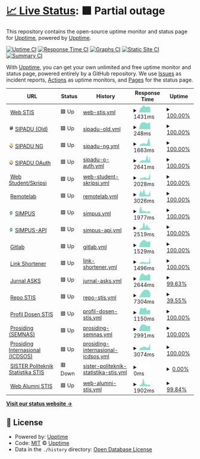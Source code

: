 # [📈 Live Status](https://status.stis.ac.id): <!--live status--> **🟧 Partial outage**

This repository contains the open-source uptime monitor and status page for [Upptime](https://upptime.js.org), powered by [Upptime](https://github.com/upptime/upptime).

[![Uptime CI](https://github.com/im-perativa/stis-uptime/workflows/Uptime%20CI/badge.svg)](https://github.com/im-perativa/stis-uptime/actions?query=workflow%3A%22Uptime+CI%22)
[![Response Time CI](https://github.com/im-perativa/stis-uptime/workflows/Response%20Time%20CI/badge.svg)](https://github.com/im-perativa/stis-uptime/actions?query=workflow%3A%22Response+Time+CI%22)
[![Graphs CI](https://github.com/im-perativa/stis-uptime/workflows/Graphs%20CI/badge.svg)](https://github.com/im-perativa/stis-uptime/actions?query=workflow%3A%22Graphs+CI%22)
[![Static Site CI](https://github.com/im-perativa/stis-uptime/workflows/Static%20Site%20CI/badge.svg)](https://github.com/im-perativa/stis-uptime/actions?query=workflow%3A%22Static+Site+CI%22)
[![Summary CI](https://github.com/im-perativa/stis-uptime/workflows/Summary%20CI/badge.svg)](https://github.com/im-perativa/stis-uptime/actions?query=workflow%3A%22Summary+CI%22)

With [Upptime](https://upptime.js.org), you can get your own unlimited and free uptime monitor and status page, powered entirely by a GitHub repository. We use [Issues](https://github.com/upptime/upptime/issues) as incident reports, [Actions](https://github.com/im-perativa/stis-uptime/actions) as uptime monitors, and [Pages](https://status.stis.ac.id) for the status page.

<!--start: status pages-->
<!-- This summary is generated by Upptime (https://github.com/upptime/upptime) -->
<!-- Do not edit this manually, your changes will be overwritten -->
<!-- prettier-ignore -->
| URL | Status | History | Response Time | Uptime |
| --- | ------ | ------- | ------------- | ------ |
| <img alt="" src="https://icons.duckduckgo.com/ip3/stis.ac.id.ico" height="13"> [Web STIS](https://stis.ac.id) | 🟩 Up | [web-stis.yml](https://github.com/im-perativa/stis-uptime/commits/HEAD/history/web-stis.yml) | <details><summary><img alt="Response time graph" src="./graphs/web-stis/response-time-week.png" height="20"> 1431ms</summary><br><a href="https://status.stis.ac.id/history/web-stis"><img alt="Response time 2686" src="https://img.shields.io/endpoint?url=https%3A%2F%2Fraw.githubusercontent.com%2Fim-perativa%2Fstis-uptime%2FHEAD%2Fapi%2Fweb-stis%2Fresponse-time.json"></a><br><a href="https://status.stis.ac.id/history/web-stis"><img alt="24-hour response time 1159" src="https://img.shields.io/endpoint?url=https%3A%2F%2Fraw.githubusercontent.com%2Fim-perativa%2Fstis-uptime%2FHEAD%2Fapi%2Fweb-stis%2Fresponse-time-day.json"></a><br><a href="https://status.stis.ac.id/history/web-stis"><img alt="7-day response time 1431" src="https://img.shields.io/endpoint?url=https%3A%2F%2Fraw.githubusercontent.com%2Fim-perativa%2Fstis-uptime%2FHEAD%2Fapi%2Fweb-stis%2Fresponse-time-week.json"></a><br><a href="https://status.stis.ac.id/history/web-stis"><img alt="30-day response time 2189" src="https://img.shields.io/endpoint?url=https%3A%2F%2Fraw.githubusercontent.com%2Fim-perativa%2Fstis-uptime%2FHEAD%2Fapi%2Fweb-stis%2Fresponse-time-month.json"></a><br><a href="https://status.stis.ac.id/history/web-stis"><img alt="1-year response time 2621" src="https://img.shields.io/endpoint?url=https%3A%2F%2Fraw.githubusercontent.com%2Fim-perativa%2Fstis-uptime%2FHEAD%2Fapi%2Fweb-stis%2Fresponse-time-year.json"></a></details> | <details><summary><a href="https://status.stis.ac.id/history/web-stis">100.00%</a></summary><a href="https://status.stis.ac.id/history/web-stis"><img alt="All-time uptime 97.43%" src="https://img.shields.io/endpoint?url=https%3A%2F%2Fraw.githubusercontent.com%2Fim-perativa%2Fstis-uptime%2FHEAD%2Fapi%2Fweb-stis%2Fuptime.json"></a><br><a href="https://status.stis.ac.id/history/web-stis"><img alt="24-hour uptime 100.00%" src="https://img.shields.io/endpoint?url=https%3A%2F%2Fraw.githubusercontent.com%2Fim-perativa%2Fstis-uptime%2FHEAD%2Fapi%2Fweb-stis%2Fuptime-day.json"></a><br><a href="https://status.stis.ac.id/history/web-stis"><img alt="7-day uptime 100.00%" src="https://img.shields.io/endpoint?url=https%3A%2F%2Fraw.githubusercontent.com%2Fim-perativa%2Fstis-uptime%2FHEAD%2Fapi%2Fweb-stis%2Fuptime-week.json"></a><br><a href="https://status.stis.ac.id/history/web-stis"><img alt="30-day uptime 90.06%" src="https://img.shields.io/endpoint?url=https%3A%2F%2Fraw.githubusercontent.com%2Fim-perativa%2Fstis-uptime%2FHEAD%2Fapi%2Fweb-stis%2Fuptime-month.json"></a><br><a href="https://status.stis.ac.id/history/web-stis"><img alt="1-year uptime 97.45%" src="https://img.shields.io/endpoint?url=https%3A%2F%2Fraw.githubusercontent.com%2Fim-perativa%2Fstis-uptime%2FHEAD%2Fapi%2Fweb-stis%2Fuptime-year.json"></a></details>
| <img alt="" src="https://raw.githubusercontent.com/im-perativa/stis-uptime/master/assets/sipadu.png" height="13"> [SIPADU (Old)](https://stis.ac.id/sipadu/mahasiswa/index.php/login/index) | 🟩 Up | [sipadu-old.yml](https://github.com/im-perativa/stis-uptime/commits/HEAD/history/sipadu-old.yml) | <details><summary><img alt="Response time graph" src="./graphs/sipadu-old/response-time-week.png" height="20"> 248ms</summary><br><a href="https://status.stis.ac.id/history/sipadu-old"><img alt="Response time 355" src="https://img.shields.io/endpoint?url=https%3A%2F%2Fraw.githubusercontent.com%2Fim-perativa%2Fstis-uptime%2FHEAD%2Fapi%2Fsipadu-old%2Fresponse-time.json"></a><br><a href="https://status.stis.ac.id/history/sipadu-old"><img alt="24-hour response time 261" src="https://img.shields.io/endpoint?url=https%3A%2F%2Fraw.githubusercontent.com%2Fim-perativa%2Fstis-uptime%2FHEAD%2Fapi%2Fsipadu-old%2Fresponse-time-day.json"></a><br><a href="https://status.stis.ac.id/history/sipadu-old"><img alt="7-day response time 248" src="https://img.shields.io/endpoint?url=https%3A%2F%2Fraw.githubusercontent.com%2Fim-perativa%2Fstis-uptime%2FHEAD%2Fapi%2Fsipadu-old%2Fresponse-time-week.json"></a><br><a href="https://status.stis.ac.id/history/sipadu-old"><img alt="30-day response time 340" src="https://img.shields.io/endpoint?url=https%3A%2F%2Fraw.githubusercontent.com%2Fim-perativa%2Fstis-uptime%2FHEAD%2Fapi%2Fsipadu-old%2Fresponse-time-month.json"></a><br><a href="https://status.stis.ac.id/history/sipadu-old"><img alt="1-year response time 359" src="https://img.shields.io/endpoint?url=https%3A%2F%2Fraw.githubusercontent.com%2Fim-perativa%2Fstis-uptime%2FHEAD%2Fapi%2Fsipadu-old%2Fresponse-time-year.json"></a></details> | <details><summary><a href="https://status.stis.ac.id/history/sipadu-old">100.00%</a></summary><a href="https://status.stis.ac.id/history/sipadu-old"><img alt="All-time uptime 97.87%" src="https://img.shields.io/endpoint?url=https%3A%2F%2Fraw.githubusercontent.com%2Fim-perativa%2Fstis-uptime%2FHEAD%2Fapi%2Fsipadu-old%2Fuptime.json"></a><br><a href="https://status.stis.ac.id/history/sipadu-old"><img alt="24-hour uptime 100.00%" src="https://img.shields.io/endpoint?url=https%3A%2F%2Fraw.githubusercontent.com%2Fim-perativa%2Fstis-uptime%2FHEAD%2Fapi%2Fsipadu-old%2Fuptime-day.json"></a><br><a href="https://status.stis.ac.id/history/sipadu-old"><img alt="7-day uptime 100.00%" src="https://img.shields.io/endpoint?url=https%3A%2F%2Fraw.githubusercontent.com%2Fim-perativa%2Fstis-uptime%2FHEAD%2Fapi%2Fsipadu-old%2Fuptime-week.json"></a><br><a href="https://status.stis.ac.id/history/sipadu-old"><img alt="30-day uptime 90.16%" src="https://img.shields.io/endpoint?url=https%3A%2F%2Fraw.githubusercontent.com%2Fim-perativa%2Fstis-uptime%2FHEAD%2Fapi%2Fsipadu-old%2Fuptime-month.json"></a><br><a href="https://status.stis.ac.id/history/sipadu-old"><img alt="1-year uptime 97.80%" src="https://img.shields.io/endpoint?url=https%3A%2F%2Fraw.githubusercontent.com%2Fim-perativa%2Fstis-uptime%2FHEAD%2Fapi%2Fsipadu-old%2Fuptime-year.json"></a></details>
| <img alt="" src="https://raw.githubusercontent.com/im-perativa/stis-uptime/master/assets/sipadung.svg" height="13"> [SIPADU NG](https://ws.sipadu.stis.ac.id/login) | 🟩 Up | [sipadu-ng.yml](https://github.com/im-perativa/stis-uptime/commits/HEAD/history/sipadu-ng.yml) | <details><summary><img alt="Response time graph" src="./graphs/sipadu-ng/response-time-week.png" height="20"> 1663ms</summary><br><a href="https://status.stis.ac.id/history/sipadu-ng"><img alt="Response time 2295" src="https://img.shields.io/endpoint?url=https%3A%2F%2Fraw.githubusercontent.com%2Fim-perativa%2Fstis-uptime%2FHEAD%2Fapi%2Fsipadu-ng%2Fresponse-time.json"></a><br><a href="https://status.stis.ac.id/history/sipadu-ng"><img alt="24-hour response time 1053" src="https://img.shields.io/endpoint?url=https%3A%2F%2Fraw.githubusercontent.com%2Fim-perativa%2Fstis-uptime%2FHEAD%2Fapi%2Fsipadu-ng%2Fresponse-time-day.json"></a><br><a href="https://status.stis.ac.id/history/sipadu-ng"><img alt="7-day response time 1663" src="https://img.shields.io/endpoint?url=https%3A%2F%2Fraw.githubusercontent.com%2Fim-perativa%2Fstis-uptime%2FHEAD%2Fapi%2Fsipadu-ng%2Fresponse-time-week.json"></a><br><a href="https://status.stis.ac.id/history/sipadu-ng"><img alt="30-day response time 1388" src="https://img.shields.io/endpoint?url=https%3A%2F%2Fraw.githubusercontent.com%2Fim-perativa%2Fstis-uptime%2FHEAD%2Fapi%2Fsipadu-ng%2Fresponse-time-month.json"></a><br><a href="https://status.stis.ac.id/history/sipadu-ng"><img alt="1-year response time 2198" src="https://img.shields.io/endpoint?url=https%3A%2F%2Fraw.githubusercontent.com%2Fim-perativa%2Fstis-uptime%2FHEAD%2Fapi%2Fsipadu-ng%2Fresponse-time-year.json"></a></details> | <details><summary><a href="https://status.stis.ac.id/history/sipadu-ng">100.00%</a></summary><a href="https://status.stis.ac.id/history/sipadu-ng"><img alt="All-time uptime 97.48%" src="https://img.shields.io/endpoint?url=https%3A%2F%2Fraw.githubusercontent.com%2Fim-perativa%2Fstis-uptime%2FHEAD%2Fapi%2Fsipadu-ng%2Fuptime.json"></a><br><a href="https://status.stis.ac.id/history/sipadu-ng"><img alt="24-hour uptime 100.00%" src="https://img.shields.io/endpoint?url=https%3A%2F%2Fraw.githubusercontent.com%2Fim-perativa%2Fstis-uptime%2FHEAD%2Fapi%2Fsipadu-ng%2Fuptime-day.json"></a><br><a href="https://status.stis.ac.id/history/sipadu-ng"><img alt="7-day uptime 100.00%" src="https://img.shields.io/endpoint?url=https%3A%2F%2Fraw.githubusercontent.com%2Fim-perativa%2Fstis-uptime%2FHEAD%2Fapi%2Fsipadu-ng%2Fuptime-week.json"></a><br><a href="https://status.stis.ac.id/history/sipadu-ng"><img alt="30-day uptime 90.11%" src="https://img.shields.io/endpoint?url=https%3A%2F%2Fraw.githubusercontent.com%2Fim-perativa%2Fstis-uptime%2FHEAD%2Fapi%2Fsipadu-ng%2Fuptime-month.json"></a><br><a href="https://status.stis.ac.id/history/sipadu-ng"><img alt="1-year uptime 97.50%" src="https://img.shields.io/endpoint?url=https%3A%2F%2Fraw.githubusercontent.com%2Fim-perativa%2Fstis-uptime%2FHEAD%2Fapi%2Fsipadu-ng%2Fuptime-year.json"></a></details>
| <img alt="" src="https://raw.githubusercontent.com/im-perativa/stis-uptime/master/assets/sipadung.svg" height="13"> [SIPADU OAuth](https://ws.stis.ac.id) | 🟩 Up | [sipadu-o-auth.yml](https://github.com/im-perativa/stis-uptime/commits/HEAD/history/sipadu-o-auth.yml) | <details><summary><img alt="Response time graph" src="./graphs/sipadu-o-auth/response-time-week.png" height="20"> 2641ms</summary><br><a href="https://status.stis.ac.id/history/sipadu-o-auth"><img alt="Response time 3153" src="https://img.shields.io/endpoint?url=https%3A%2F%2Fraw.githubusercontent.com%2Fim-perativa%2Fstis-uptime%2FHEAD%2Fapi%2Fsipadu-o-auth%2Fresponse-time.json"></a><br><a href="https://status.stis.ac.id/history/sipadu-o-auth"><img alt="24-hour response time 4938" src="https://img.shields.io/endpoint?url=https%3A%2F%2Fraw.githubusercontent.com%2Fim-perativa%2Fstis-uptime%2FHEAD%2Fapi%2Fsipadu-o-auth%2Fresponse-time-day.json"></a><br><a href="https://status.stis.ac.id/history/sipadu-o-auth"><img alt="7-day response time 2641" src="https://img.shields.io/endpoint?url=https%3A%2F%2Fraw.githubusercontent.com%2Fim-perativa%2Fstis-uptime%2FHEAD%2Fapi%2Fsipadu-o-auth%2Fresponse-time-week.json"></a><br><a href="https://status.stis.ac.id/history/sipadu-o-auth"><img alt="30-day response time 2388" src="https://img.shields.io/endpoint?url=https%3A%2F%2Fraw.githubusercontent.com%2Fim-perativa%2Fstis-uptime%2FHEAD%2Fapi%2Fsipadu-o-auth%2Fresponse-time-month.json"></a><br><a href="https://status.stis.ac.id/history/sipadu-o-auth"><img alt="1-year response time 3068" src="https://img.shields.io/endpoint?url=https%3A%2F%2Fraw.githubusercontent.com%2Fim-perativa%2Fstis-uptime%2FHEAD%2Fapi%2Fsipadu-o-auth%2Fresponse-time-year.json"></a></details> | <details><summary><a href="https://status.stis.ac.id/history/sipadu-o-auth">100.00%</a></summary><a href="https://status.stis.ac.id/history/sipadu-o-auth"><img alt="All-time uptime 96.94%" src="https://img.shields.io/endpoint?url=https%3A%2F%2Fraw.githubusercontent.com%2Fim-perativa%2Fstis-uptime%2FHEAD%2Fapi%2Fsipadu-o-auth%2Fuptime.json"></a><br><a href="https://status.stis.ac.id/history/sipadu-o-auth"><img alt="24-hour uptime 100.00%" src="https://img.shields.io/endpoint?url=https%3A%2F%2Fraw.githubusercontent.com%2Fim-perativa%2Fstis-uptime%2FHEAD%2Fapi%2Fsipadu-o-auth%2Fuptime-day.json"></a><br><a href="https://status.stis.ac.id/history/sipadu-o-auth"><img alt="7-day uptime 100.00%" src="https://img.shields.io/endpoint?url=https%3A%2F%2Fraw.githubusercontent.com%2Fim-perativa%2Fstis-uptime%2FHEAD%2Fapi%2Fsipadu-o-auth%2Fuptime-week.json"></a><br><a href="https://status.stis.ac.id/history/sipadu-o-auth"><img alt="30-day uptime 90.06%" src="https://img.shields.io/endpoint?url=https%3A%2F%2Fraw.githubusercontent.com%2Fim-perativa%2Fstis-uptime%2FHEAD%2Fapi%2Fsipadu-o-auth%2Fuptime-month.json"></a><br><a href="https://status.stis.ac.id/history/sipadu-o-auth"><img alt="1-year uptime 96.94%" src="https://img.shields.io/endpoint?url=https%3A%2F%2Fraw.githubusercontent.com%2Fim-perativa%2Fstis-uptime%2FHEAD%2Fapi%2Fsipadu-o-auth%2Fuptime-year.json"></a></details>
| <img alt="" src="https://icons.duckduckgo.com/ip3/student.stis.ac.id.ico" height="13"> [Web Student/Skripsi](https://student.stis.ac.id) | 🟩 Up | [web-student-skripsi.yml](https://github.com/im-perativa/stis-uptime/commits/HEAD/history/web-student-skripsi.yml) | <details><summary><img alt="Response time graph" src="./graphs/web-student-skripsi/response-time-week.png" height="20"> 2028ms</summary><br><a href="https://status.stis.ac.id/history/web-student-skripsi"><img alt="Response time 2669" src="https://img.shields.io/endpoint?url=https%3A%2F%2Fraw.githubusercontent.com%2Fim-perativa%2Fstis-uptime%2FHEAD%2Fapi%2Fweb-student-skripsi%2Fresponse-time.json"></a><br><a href="https://status.stis.ac.id/history/web-student-skripsi"><img alt="24-hour response time 5522" src="https://img.shields.io/endpoint?url=https%3A%2F%2Fraw.githubusercontent.com%2Fim-perativa%2Fstis-uptime%2FHEAD%2Fapi%2Fweb-student-skripsi%2Fresponse-time-day.json"></a><br><a href="https://status.stis.ac.id/history/web-student-skripsi"><img alt="7-day response time 2028" src="https://img.shields.io/endpoint?url=https%3A%2F%2Fraw.githubusercontent.com%2Fim-perativa%2Fstis-uptime%2FHEAD%2Fapi%2Fweb-student-skripsi%2Fresponse-time-week.json"></a><br><a href="https://status.stis.ac.id/history/web-student-skripsi"><img alt="30-day response time 1680" src="https://img.shields.io/endpoint?url=https%3A%2F%2Fraw.githubusercontent.com%2Fim-perativa%2Fstis-uptime%2FHEAD%2Fapi%2Fweb-student-skripsi%2Fresponse-time-month.json"></a><br><a href="https://status.stis.ac.id/history/web-student-skripsi"><img alt="1-year response time 2544" src="https://img.shields.io/endpoint?url=https%3A%2F%2Fraw.githubusercontent.com%2Fim-perativa%2Fstis-uptime%2FHEAD%2Fapi%2Fweb-student-skripsi%2Fresponse-time-year.json"></a></details> | <details><summary><a href="https://status.stis.ac.id/history/web-student-skripsi">100.00%</a></summary><a href="https://status.stis.ac.id/history/web-student-skripsi"><img alt="All-time uptime 60.39%" src="https://img.shields.io/endpoint?url=https%3A%2F%2Fraw.githubusercontent.com%2Fim-perativa%2Fstis-uptime%2FHEAD%2Fapi%2Fweb-student-skripsi%2Fuptime.json"></a><br><a href="https://status.stis.ac.id/history/web-student-skripsi"><img alt="24-hour uptime 100.00%" src="https://img.shields.io/endpoint?url=https%3A%2F%2Fraw.githubusercontent.com%2Fim-perativa%2Fstis-uptime%2FHEAD%2Fapi%2Fweb-student-skripsi%2Fuptime-day.json"></a><br><a href="https://status.stis.ac.id/history/web-student-skripsi"><img alt="7-day uptime 100.00%" src="https://img.shields.io/endpoint?url=https%3A%2F%2Fraw.githubusercontent.com%2Fim-perativa%2Fstis-uptime%2FHEAD%2Fapi%2Fweb-student-skripsi%2Fuptime-week.json"></a><br><a href="https://status.stis.ac.id/history/web-student-skripsi"><img alt="30-day uptime 63.84%" src="https://img.shields.io/endpoint?url=https%3A%2F%2Fraw.githubusercontent.com%2Fim-perativa%2Fstis-uptime%2FHEAD%2Fapi%2Fweb-student-skripsi%2Fuptime-month.json"></a><br><a href="https://status.stis.ac.id/history/web-student-skripsi"><img alt="1-year uptime 59.10%" src="https://img.shields.io/endpoint?url=https%3A%2F%2Fraw.githubusercontent.com%2Fim-perativa%2Fstis-uptime%2FHEAD%2Fapi%2Fweb-student-skripsi%2Fuptime-year.json"></a></details>
| <img alt="" src="https://icons.duckduckgo.com/ip3/remotelab.stis.ac.id.ico" height="13"> [Remotelab](https://remotelab.stis.ac.id) | 🟩 Up | [remotelab.yml](https://github.com/im-perativa/stis-uptime/commits/HEAD/history/remotelab.yml) | <details><summary><img alt="Response time graph" src="./graphs/remotelab/response-time-week.png" height="20"> 3026ms</summary><br><a href="https://status.stis.ac.id/history/remotelab"><img alt="Response time 2794" src="https://img.shields.io/endpoint?url=https%3A%2F%2Fraw.githubusercontent.com%2Fim-perativa%2Fstis-uptime%2FHEAD%2Fapi%2Fremotelab%2Fresponse-time.json"></a><br><a href="https://status.stis.ac.id/history/remotelab"><img alt="24-hour response time 4782" src="https://img.shields.io/endpoint?url=https%3A%2F%2Fraw.githubusercontent.com%2Fim-perativa%2Fstis-uptime%2FHEAD%2Fapi%2Fremotelab%2Fresponse-time-day.json"></a><br><a href="https://status.stis.ac.id/history/remotelab"><img alt="7-day response time 3026" src="https://img.shields.io/endpoint?url=https%3A%2F%2Fraw.githubusercontent.com%2Fim-perativa%2Fstis-uptime%2FHEAD%2Fapi%2Fremotelab%2Fresponse-time-week.json"></a><br><a href="https://status.stis.ac.id/history/remotelab"><img alt="30-day response time 2214" src="https://img.shields.io/endpoint?url=https%3A%2F%2Fraw.githubusercontent.com%2Fim-perativa%2Fstis-uptime%2FHEAD%2Fapi%2Fremotelab%2Fresponse-time-month.json"></a><br><a href="https://status.stis.ac.id/history/remotelab"><img alt="1-year response time 2710" src="https://img.shields.io/endpoint?url=https%3A%2F%2Fraw.githubusercontent.com%2Fim-perativa%2Fstis-uptime%2FHEAD%2Fapi%2Fremotelab%2Fresponse-time-year.json"></a></details> | <details><summary><a href="https://status.stis.ac.id/history/remotelab">100.00%</a></summary><a href="https://status.stis.ac.id/history/remotelab"><img alt="All-time uptime 92.50%" src="https://img.shields.io/endpoint?url=https%3A%2F%2Fraw.githubusercontent.com%2Fim-perativa%2Fstis-uptime%2FHEAD%2Fapi%2Fremotelab%2Fuptime.json"></a><br><a href="https://status.stis.ac.id/history/remotelab"><img alt="24-hour uptime 100.00%" src="https://img.shields.io/endpoint?url=https%3A%2F%2Fraw.githubusercontent.com%2Fim-perativa%2Fstis-uptime%2FHEAD%2Fapi%2Fremotelab%2Fuptime-day.json"></a><br><a href="https://status.stis.ac.id/history/remotelab"><img alt="7-day uptime 100.00%" src="https://img.shields.io/endpoint?url=https%3A%2F%2Fraw.githubusercontent.com%2Fim-perativa%2Fstis-uptime%2FHEAD%2Fapi%2Fremotelab%2Fuptime-week.json"></a><br><a href="https://status.stis.ac.id/history/remotelab"><img alt="30-day uptime 63.85%" src="https://img.shields.io/endpoint?url=https%3A%2F%2Fraw.githubusercontent.com%2Fim-perativa%2Fstis-uptime%2FHEAD%2Fapi%2Fremotelab%2Fuptime-month.json"></a><br><a href="https://status.stis.ac.id/history/remotelab"><img alt="1-year uptime 92.33%" src="https://img.shields.io/endpoint?url=https%3A%2F%2Fraw.githubusercontent.com%2Fim-perativa%2Fstis-uptime%2FHEAD%2Fapi%2Fremotelab%2Fuptime-year.json"></a></details>
| <img alt="" src="https://raw.githubusercontent.com/im-perativa/stis-uptime/master/assets/simpus.png" height="13"> [SIMPUS](https://simpus.stis.ac.id) | 🟩 Up | [simpus.yml](https://github.com/im-perativa/stis-uptime/commits/HEAD/history/simpus.yml) | <details><summary><img alt="Response time graph" src="./graphs/simpus/response-time-week.png" height="20"> 1977ms</summary><br><a href="https://status.stis.ac.id/history/simpus"><img alt="Response time 2530" src="https://img.shields.io/endpoint?url=https%3A%2F%2Fraw.githubusercontent.com%2Fim-perativa%2Fstis-uptime%2FHEAD%2Fapi%2Fsimpus%2Fresponse-time.json"></a><br><a href="https://status.stis.ac.id/history/simpus"><img alt="24-hour response time 1163" src="https://img.shields.io/endpoint?url=https%3A%2F%2Fraw.githubusercontent.com%2Fim-perativa%2Fstis-uptime%2FHEAD%2Fapi%2Fsimpus%2Fresponse-time-day.json"></a><br><a href="https://status.stis.ac.id/history/simpus"><img alt="7-day response time 1977" src="https://img.shields.io/endpoint?url=https%3A%2F%2Fraw.githubusercontent.com%2Fim-perativa%2Fstis-uptime%2FHEAD%2Fapi%2Fsimpus%2Fresponse-time-week.json"></a><br><a href="https://status.stis.ac.id/history/simpus"><img alt="30-day response time 1860" src="https://img.shields.io/endpoint?url=https%3A%2F%2Fraw.githubusercontent.com%2Fim-perativa%2Fstis-uptime%2FHEAD%2Fapi%2Fsimpus%2Fresponse-time-month.json"></a><br><a href="https://status.stis.ac.id/history/simpus"><img alt="1-year response time 2439" src="https://img.shields.io/endpoint?url=https%3A%2F%2Fraw.githubusercontent.com%2Fim-perativa%2Fstis-uptime%2FHEAD%2Fapi%2Fsimpus%2Fresponse-time-year.json"></a></details> | <details><summary><a href="https://status.stis.ac.id/history/simpus">100.00%</a></summary><a href="https://status.stis.ac.id/history/simpus"><img alt="All-time uptime 95.60%" src="https://img.shields.io/endpoint?url=https%3A%2F%2Fraw.githubusercontent.com%2Fim-perativa%2Fstis-uptime%2FHEAD%2Fapi%2Fsimpus%2Fuptime.json"></a><br><a href="https://status.stis.ac.id/history/simpus"><img alt="24-hour uptime 100.00%" src="https://img.shields.io/endpoint?url=https%3A%2F%2Fraw.githubusercontent.com%2Fim-perativa%2Fstis-uptime%2FHEAD%2Fapi%2Fsimpus%2Fuptime-day.json"></a><br><a href="https://status.stis.ac.id/history/simpus"><img alt="7-day uptime 100.00%" src="https://img.shields.io/endpoint?url=https%3A%2F%2Fraw.githubusercontent.com%2Fim-perativa%2Fstis-uptime%2FHEAD%2Fapi%2Fsimpus%2Fuptime-week.json"></a><br><a href="https://status.stis.ac.id/history/simpus"><img alt="30-day uptime 90.14%" src="https://img.shields.io/endpoint?url=https%3A%2F%2Fraw.githubusercontent.com%2Fim-perativa%2Fstis-uptime%2FHEAD%2Fapi%2Fsimpus%2Fuptime-month.json"></a><br><a href="https://status.stis.ac.id/history/simpus"><img alt="1-year uptime 95.55%" src="https://img.shields.io/endpoint?url=https%3A%2F%2Fraw.githubusercontent.com%2Fim-perativa%2Fstis-uptime%2FHEAD%2Fapi%2Fsimpus%2Fuptime-year.json"></a></details>
| <img alt="" src="https://raw.githubusercontent.com/im-perativa/stis-uptime/master/assets/simpus.png" height="13"> [SIMPUS-API](https://api-simpus.stis.ac.id) | 🟩 Up | [simpus-api.yml](https://github.com/im-perativa/stis-uptime/commits/HEAD/history/simpus-api.yml) | <details><summary><img alt="Response time graph" src="./graphs/simpus-api/response-time-week.png" height="20"> 2519ms</summary><br><a href="https://status.stis.ac.id/history/simpus-api"><img alt="Response time 1834" src="https://img.shields.io/endpoint?url=https%3A%2F%2Fraw.githubusercontent.com%2Fim-perativa%2Fstis-uptime%2FHEAD%2Fapi%2Fsimpus-api%2Fresponse-time.json"></a><br><a href="https://status.stis.ac.id/history/simpus-api"><img alt="24-hour response time 1519" src="https://img.shields.io/endpoint?url=https%3A%2F%2Fraw.githubusercontent.com%2Fim-perativa%2Fstis-uptime%2FHEAD%2Fapi%2Fsimpus-api%2Fresponse-time-day.json"></a><br><a href="https://status.stis.ac.id/history/simpus-api"><img alt="7-day response time 2519" src="https://img.shields.io/endpoint?url=https%3A%2F%2Fraw.githubusercontent.com%2Fim-perativa%2Fstis-uptime%2FHEAD%2Fapi%2Fsimpus-api%2Fresponse-time-week.json"></a><br><a href="https://status.stis.ac.id/history/simpus-api"><img alt="30-day response time 1863" src="https://img.shields.io/endpoint?url=https%3A%2F%2Fraw.githubusercontent.com%2Fim-perativa%2Fstis-uptime%2FHEAD%2Fapi%2Fsimpus-api%2Fresponse-time-month.json"></a><br><a href="https://status.stis.ac.id/history/simpus-api"><img alt="1-year response time 1834" src="https://img.shields.io/endpoint?url=https%3A%2F%2Fraw.githubusercontent.com%2Fim-perativa%2Fstis-uptime%2FHEAD%2Fapi%2Fsimpus-api%2Fresponse-time-year.json"></a></details> | <details><summary><a href="https://status.stis.ac.id/history/simpus-api">100.00%</a></summary><a href="https://status.stis.ac.id/history/simpus-api"><img alt="All-time uptime 97.40%" src="https://img.shields.io/endpoint?url=https%3A%2F%2Fraw.githubusercontent.com%2Fim-perativa%2Fstis-uptime%2FHEAD%2Fapi%2Fsimpus-api%2Fuptime.json"></a><br><a href="https://status.stis.ac.id/history/simpus-api"><img alt="24-hour uptime 100.00%" src="https://img.shields.io/endpoint?url=https%3A%2F%2Fraw.githubusercontent.com%2Fim-perativa%2Fstis-uptime%2FHEAD%2Fapi%2Fsimpus-api%2Fuptime-day.json"></a><br><a href="https://status.stis.ac.id/history/simpus-api"><img alt="7-day uptime 100.00%" src="https://img.shields.io/endpoint?url=https%3A%2F%2Fraw.githubusercontent.com%2Fim-perativa%2Fstis-uptime%2FHEAD%2Fapi%2Fsimpus-api%2Fuptime-week.json"></a><br><a href="https://status.stis.ac.id/history/simpus-api"><img alt="30-day uptime 90.15%" src="https://img.shields.io/endpoint?url=https%3A%2F%2Fraw.githubusercontent.com%2Fim-perativa%2Fstis-uptime%2FHEAD%2Fapi%2Fsimpus-api%2Fuptime-month.json"></a><br><a href="https://status.stis.ac.id/history/simpus-api"><img alt="1-year uptime 97.40%" src="https://img.shields.io/endpoint?url=https%3A%2F%2Fraw.githubusercontent.com%2Fim-perativa%2Fstis-uptime%2FHEAD%2Fapi%2Fsimpus-api%2Fuptime-year.json"></a></details>
| <img alt="" src="https://icons.duckduckgo.com/ip3/git.stis.ac.id.ico" height="13"> [Gitlab](https://git.stis.ac.id) | 🟩 Up | [gitlab.yml](https://github.com/im-perativa/stis-uptime/commits/HEAD/history/gitlab.yml) | <details><summary><img alt="Response time graph" src="./graphs/gitlab/response-time-week.png" height="20"> 1529ms</summary><br><a href="https://status.stis.ac.id/history/gitlab"><img alt="Response time 2598" src="https://img.shields.io/endpoint?url=https%3A%2F%2Fraw.githubusercontent.com%2Fim-perativa%2Fstis-uptime%2FHEAD%2Fapi%2Fgitlab%2Fresponse-time.json"></a><br><a href="https://status.stis.ac.id/history/gitlab"><img alt="24-hour response time 1477" src="https://img.shields.io/endpoint?url=https%3A%2F%2Fraw.githubusercontent.com%2Fim-perativa%2Fstis-uptime%2FHEAD%2Fapi%2Fgitlab%2Fresponse-time-day.json"></a><br><a href="https://status.stis.ac.id/history/gitlab"><img alt="7-day response time 1529" src="https://img.shields.io/endpoint?url=https%3A%2F%2Fraw.githubusercontent.com%2Fim-perativa%2Fstis-uptime%2FHEAD%2Fapi%2Fgitlab%2Fresponse-time-week.json"></a><br><a href="https://status.stis.ac.id/history/gitlab"><img alt="30-day response time 1807" src="https://img.shields.io/endpoint?url=https%3A%2F%2Fraw.githubusercontent.com%2Fim-perativa%2Fstis-uptime%2FHEAD%2Fapi%2Fgitlab%2Fresponse-time-month.json"></a><br><a href="https://status.stis.ac.id/history/gitlab"><img alt="1-year response time 2546" src="https://img.shields.io/endpoint?url=https%3A%2F%2Fraw.githubusercontent.com%2Fim-perativa%2Fstis-uptime%2FHEAD%2Fapi%2Fgitlab%2Fresponse-time-year.json"></a></details> | <details><summary><a href="https://status.stis.ac.id/history/gitlab">100.00%</a></summary><a href="https://status.stis.ac.id/history/gitlab"><img alt="All-time uptime 95.75%" src="https://img.shields.io/endpoint?url=https%3A%2F%2Fraw.githubusercontent.com%2Fim-perativa%2Fstis-uptime%2FHEAD%2Fapi%2Fgitlab%2Fuptime.json"></a><br><a href="https://status.stis.ac.id/history/gitlab"><img alt="24-hour uptime 100.00%" src="https://img.shields.io/endpoint?url=https%3A%2F%2Fraw.githubusercontent.com%2Fim-perativa%2Fstis-uptime%2FHEAD%2Fapi%2Fgitlab%2Fuptime-day.json"></a><br><a href="https://status.stis.ac.id/history/gitlab"><img alt="7-day uptime 100.00%" src="https://img.shields.io/endpoint?url=https%3A%2F%2Fraw.githubusercontent.com%2Fim-perativa%2Fstis-uptime%2FHEAD%2Fapi%2Fgitlab%2Fuptime-week.json"></a><br><a href="https://status.stis.ac.id/history/gitlab"><img alt="30-day uptime 90.13%" src="https://img.shields.io/endpoint?url=https%3A%2F%2Fraw.githubusercontent.com%2Fim-perativa%2Fstis-uptime%2FHEAD%2Fapi%2Fgitlab%2Fuptime-month.json"></a><br><a href="https://status.stis.ac.id/history/gitlab"><img alt="1-year uptime 95.71%" src="https://img.shields.io/endpoint?url=https%3A%2F%2Fraw.githubusercontent.com%2Fim-perativa%2Fstis-uptime%2FHEAD%2Fapi%2Fgitlab%2Fuptime-year.json"></a></details>
| <img alt="" src="https://icons.duckduckgo.com/ip3/s.stis.ac.id.ico" height="13"> [Link Shortener](https://s.stis.ac.id) | 🟩 Up | [link-shortener.yml](https://github.com/im-perativa/stis-uptime/commits/HEAD/history/link-shortener.yml) | <details><summary><img alt="Response time graph" src="./graphs/link-shortener/response-time-week.png" height="20"> 1496ms</summary><br><a href="https://status.stis.ac.id/history/link-shortener"><img alt="Response time 2104" src="https://img.shields.io/endpoint?url=https%3A%2F%2Fraw.githubusercontent.com%2Fim-perativa%2Fstis-uptime%2FHEAD%2Fapi%2Flink-shortener%2Fresponse-time.json"></a><br><a href="https://status.stis.ac.id/history/link-shortener"><img alt="24-hour response time 4729" src="https://img.shields.io/endpoint?url=https%3A%2F%2Fraw.githubusercontent.com%2Fim-perativa%2Fstis-uptime%2FHEAD%2Fapi%2Flink-shortener%2Fresponse-time-day.json"></a><br><a href="https://status.stis.ac.id/history/link-shortener"><img alt="7-day response time 1496" src="https://img.shields.io/endpoint?url=https%3A%2F%2Fraw.githubusercontent.com%2Fim-perativa%2Fstis-uptime%2FHEAD%2Fapi%2Flink-shortener%2Fresponse-time-week.json"></a><br><a href="https://status.stis.ac.id/history/link-shortener"><img alt="30-day response time 1504" src="https://img.shields.io/endpoint?url=https%3A%2F%2Fraw.githubusercontent.com%2Fim-perativa%2Fstis-uptime%2FHEAD%2Fapi%2Flink-shortener%2Fresponse-time-month.json"></a><br><a href="https://status.stis.ac.id/history/link-shortener"><img alt="1-year response time 2030" src="https://img.shields.io/endpoint?url=https%3A%2F%2Fraw.githubusercontent.com%2Fim-perativa%2Fstis-uptime%2FHEAD%2Fapi%2Flink-shortener%2Fresponse-time-year.json"></a></details> | <details><summary><a href="https://status.stis.ac.id/history/link-shortener">100.00%</a></summary><a href="https://status.stis.ac.id/history/link-shortener"><img alt="All-time uptime 97.22%" src="https://img.shields.io/endpoint?url=https%3A%2F%2Fraw.githubusercontent.com%2Fim-perativa%2Fstis-uptime%2FHEAD%2Fapi%2Flink-shortener%2Fuptime.json"></a><br><a href="https://status.stis.ac.id/history/link-shortener"><img alt="24-hour uptime 100.00%" src="https://img.shields.io/endpoint?url=https%3A%2F%2Fraw.githubusercontent.com%2Fim-perativa%2Fstis-uptime%2FHEAD%2Fapi%2Flink-shortener%2Fuptime-day.json"></a><br><a href="https://status.stis.ac.id/history/link-shortener"><img alt="7-day uptime 100.00%" src="https://img.shields.io/endpoint?url=https%3A%2F%2Fraw.githubusercontent.com%2Fim-perativa%2Fstis-uptime%2FHEAD%2Fapi%2Flink-shortener%2Fuptime-week.json"></a><br><a href="https://status.stis.ac.id/history/link-shortener"><img alt="30-day uptime 90.15%" src="https://img.shields.io/endpoint?url=https%3A%2F%2Fraw.githubusercontent.com%2Fim-perativa%2Fstis-uptime%2FHEAD%2Fapi%2Flink-shortener%2Fuptime-month.json"></a><br><a href="https://status.stis.ac.id/history/link-shortener"><img alt="1-year uptime 97.24%" src="https://img.shields.io/endpoint?url=https%3A%2F%2Fraw.githubusercontent.com%2Fim-perativa%2Fstis-uptime%2FHEAD%2Fapi%2Flink-shortener%2Fuptime-year.json"></a></details>
| <img alt="" src="https://icons.duckduckgo.com/ip3/jurnal.stis.ac.id.ico" height="13"> [Jurnal ASKS](https://jurnal.stis.ac.id) | 🟩 Up | [jurnal-asks.yml](https://github.com/im-perativa/stis-uptime/commits/HEAD/history/jurnal-asks.yml) | <details><summary><img alt="Response time graph" src="./graphs/jurnal-asks/response-time-week.png" height="20"> 2644ms</summary><br><a href="https://status.stis.ac.id/history/jurnal-asks"><img alt="Response time 4724" src="https://img.shields.io/endpoint?url=https%3A%2F%2Fraw.githubusercontent.com%2Fim-perativa%2Fstis-uptime%2FHEAD%2Fapi%2Fjurnal-asks%2Fresponse-time.json"></a><br><a href="https://status.stis.ac.id/history/jurnal-asks"><img alt="24-hour response time 2583" src="https://img.shields.io/endpoint?url=https%3A%2F%2Fraw.githubusercontent.com%2Fim-perativa%2Fstis-uptime%2FHEAD%2Fapi%2Fjurnal-asks%2Fresponse-time-day.json"></a><br><a href="https://status.stis.ac.id/history/jurnal-asks"><img alt="7-day response time 2644" src="https://img.shields.io/endpoint?url=https%3A%2F%2Fraw.githubusercontent.com%2Fim-perativa%2Fstis-uptime%2FHEAD%2Fapi%2Fjurnal-asks%2Fresponse-time-week.json"></a><br><a href="https://status.stis.ac.id/history/jurnal-asks"><img alt="30-day response time 4152" src="https://img.shields.io/endpoint?url=https%3A%2F%2Fraw.githubusercontent.com%2Fim-perativa%2Fstis-uptime%2FHEAD%2Fapi%2Fjurnal-asks%2Fresponse-time-month.json"></a><br><a href="https://status.stis.ac.id/history/jurnal-asks"><img alt="1-year response time 4741" src="https://img.shields.io/endpoint?url=https%3A%2F%2Fraw.githubusercontent.com%2Fim-perativa%2Fstis-uptime%2FHEAD%2Fapi%2Fjurnal-asks%2Fresponse-time-year.json"></a></details> | <details><summary><a href="https://status.stis.ac.id/history/jurnal-asks">99.63%</a></summary><a href="https://status.stis.ac.id/history/jurnal-asks"><img alt="All-time uptime 95.94%" src="https://img.shields.io/endpoint?url=https%3A%2F%2Fraw.githubusercontent.com%2Fim-perativa%2Fstis-uptime%2FHEAD%2Fapi%2Fjurnal-asks%2Fuptime.json"></a><br><a href="https://status.stis.ac.id/history/jurnal-asks"><img alt="24-hour uptime 97.43%" src="https://img.shields.io/endpoint?url=https%3A%2F%2Fraw.githubusercontent.com%2Fim-perativa%2Fstis-uptime%2FHEAD%2Fapi%2Fjurnal-asks%2Fuptime-day.json"></a><br><a href="https://status.stis.ac.id/history/jurnal-asks"><img alt="7-day uptime 99.63%" src="https://img.shields.io/endpoint?url=https%3A%2F%2Fraw.githubusercontent.com%2Fim-perativa%2Fstis-uptime%2FHEAD%2Fapi%2Fjurnal-asks%2Fuptime-week.json"></a><br><a href="https://status.stis.ac.id/history/jurnal-asks"><img alt="30-day uptime 90.02%" src="https://img.shields.io/endpoint?url=https%3A%2F%2Fraw.githubusercontent.com%2Fim-perativa%2Fstis-uptime%2FHEAD%2Fapi%2Fjurnal-asks%2Fuptime-month.json"></a><br><a href="https://status.stis.ac.id/history/jurnal-asks"><img alt="1-year uptime 95.91%" src="https://img.shields.io/endpoint?url=https%3A%2F%2Fraw.githubusercontent.com%2Fim-perativa%2Fstis-uptime%2FHEAD%2Fapi%2Fjurnal-asks%2Fuptime-year.json"></a></details>
| <img alt="" src="https://icons.duckduckgo.com/ip3/repo.stis.ac.id.ico" height="13"> [Repo STIS](https://repo.stis.ac.id) | 🟩 Up | [repo-stis.yml](https://github.com/im-perativa/stis-uptime/commits/HEAD/history/repo-stis.yml) | <details><summary><img alt="Response time graph" src="./graphs/repo-stis/response-time-week.png" height="20"> 7304ms</summary><br><a href="https://status.stis.ac.id/history/repo-stis"><img alt="Response time 6935" src="https://img.shields.io/endpoint?url=https%3A%2F%2Fraw.githubusercontent.com%2Fim-perativa%2Fstis-uptime%2FHEAD%2Fapi%2Frepo-stis%2Fresponse-time.json"></a><br><a href="https://status.stis.ac.id/history/repo-stis"><img alt="24-hour response time 5817" src="https://img.shields.io/endpoint?url=https%3A%2F%2Fraw.githubusercontent.com%2Fim-perativa%2Fstis-uptime%2FHEAD%2Fapi%2Frepo-stis%2Fresponse-time-day.json"></a><br><a href="https://status.stis.ac.id/history/repo-stis"><img alt="7-day response time 7304" src="https://img.shields.io/endpoint?url=https%3A%2F%2Fraw.githubusercontent.com%2Fim-perativa%2Fstis-uptime%2FHEAD%2Fapi%2Frepo-stis%2Fresponse-time-week.json"></a><br><a href="https://status.stis.ac.id/history/repo-stis"><img alt="30-day response time 6919" src="https://img.shields.io/endpoint?url=https%3A%2F%2Fraw.githubusercontent.com%2Fim-perativa%2Fstis-uptime%2FHEAD%2Fapi%2Frepo-stis%2Fresponse-time-month.json"></a><br><a href="https://status.stis.ac.id/history/repo-stis"><img alt="1-year response time 6935" src="https://img.shields.io/endpoint?url=https%3A%2F%2Fraw.githubusercontent.com%2Fim-perativa%2Fstis-uptime%2FHEAD%2Fapi%2Frepo-stis%2Fresponse-time-year.json"></a></details> | <details><summary><a href="https://status.stis.ac.id/history/repo-stis">39.55%</a></summary><a href="https://status.stis.ac.id/history/repo-stis"><img alt="All-time uptime 77.07%" src="https://img.shields.io/endpoint?url=https%3A%2F%2Fraw.githubusercontent.com%2Fim-perativa%2Fstis-uptime%2FHEAD%2Fapi%2Frepo-stis%2Fuptime.json"></a><br><a href="https://status.stis.ac.id/history/repo-stis"><img alt="24-hour uptime 100.00%" src="https://img.shields.io/endpoint?url=https%3A%2F%2Fraw.githubusercontent.com%2Fim-perativa%2Fstis-uptime%2FHEAD%2Fapi%2Frepo-stis%2Fuptime-day.json"></a><br><a href="https://status.stis.ac.id/history/repo-stis"><img alt="7-day uptime 39.55%" src="https://img.shields.io/endpoint?url=https%3A%2F%2Fraw.githubusercontent.com%2Fim-perativa%2Fstis-uptime%2FHEAD%2Fapi%2Frepo-stis%2Fuptime-week.json"></a><br><a href="https://status.stis.ac.id/history/repo-stis"><img alt="30-day uptime 7.49%" src="https://img.shields.io/endpoint?url=https%3A%2F%2Fraw.githubusercontent.com%2Fim-perativa%2Fstis-uptime%2FHEAD%2Fapi%2Frepo-stis%2Fuptime-month.json"></a><br><a href="https://status.stis.ac.id/history/repo-stis"><img alt="1-year uptime 77.07%" src="https://img.shields.io/endpoint?url=https%3A%2F%2Fraw.githubusercontent.com%2Fim-perativa%2Fstis-uptime%2FHEAD%2Fapi%2Frepo-stis%2Fuptime-year.json"></a></details>
| <img alt="" src="https://icons.duckduckgo.com/ip3/stis.ac.id.ico" height="13"> [Profil Dosen STIS](https://stis.ac.id/dosen) | 🟩 Up | [profil-dosen-stis.yml](https://github.com/im-perativa/stis-uptime/commits/HEAD/history/profil-dosen-stis.yml) | <details><summary><img alt="Response time graph" src="./graphs/profil-dosen-stis/response-time-week.png" height="20"> 1150ms</summary><br><a href="https://status.stis.ac.id/history/profil-dosen-stis"><img alt="Response time 1396" src="https://img.shields.io/endpoint?url=https%3A%2F%2Fraw.githubusercontent.com%2Fim-perativa%2Fstis-uptime%2FHEAD%2Fapi%2Fprofil-dosen-stis%2Fresponse-time.json"></a><br><a href="https://status.stis.ac.id/history/profil-dosen-stis"><img alt="24-hour response time 939" src="https://img.shields.io/endpoint?url=https%3A%2F%2Fraw.githubusercontent.com%2Fim-perativa%2Fstis-uptime%2FHEAD%2Fapi%2Fprofil-dosen-stis%2Fresponse-time-day.json"></a><br><a href="https://status.stis.ac.id/history/profil-dosen-stis"><img alt="7-day response time 1150" src="https://img.shields.io/endpoint?url=https%3A%2F%2Fraw.githubusercontent.com%2Fim-perativa%2Fstis-uptime%2FHEAD%2Fapi%2Fprofil-dosen-stis%2Fresponse-time-week.json"></a><br><a href="https://status.stis.ac.id/history/profil-dosen-stis"><img alt="30-day response time 1562" src="https://img.shields.io/endpoint?url=https%3A%2F%2Fraw.githubusercontent.com%2Fim-perativa%2Fstis-uptime%2FHEAD%2Fapi%2Fprofil-dosen-stis%2Fresponse-time-month.json"></a><br><a href="https://status.stis.ac.id/history/profil-dosen-stis"><img alt="1-year response time 1396" src="https://img.shields.io/endpoint?url=https%3A%2F%2Fraw.githubusercontent.com%2Fim-perativa%2Fstis-uptime%2FHEAD%2Fapi%2Fprofil-dosen-stis%2Fresponse-time-year.json"></a></details> | <details><summary><a href="https://status.stis.ac.id/history/profil-dosen-stis">100.00%</a></summary><a href="https://status.stis.ac.id/history/profil-dosen-stis"><img alt="All-time uptime 91.15%" src="https://img.shields.io/endpoint?url=https%3A%2F%2Fraw.githubusercontent.com%2Fim-perativa%2Fstis-uptime%2FHEAD%2Fapi%2Fprofil-dosen-stis%2Fuptime.json"></a><br><a href="https://status.stis.ac.id/history/profil-dosen-stis"><img alt="24-hour uptime 100.00%" src="https://img.shields.io/endpoint?url=https%3A%2F%2Fraw.githubusercontent.com%2Fim-perativa%2Fstis-uptime%2FHEAD%2Fapi%2Fprofil-dosen-stis%2Fuptime-day.json"></a><br><a href="https://status.stis.ac.id/history/profil-dosen-stis"><img alt="7-day uptime 100.00%" src="https://img.shields.io/endpoint?url=https%3A%2F%2Fraw.githubusercontent.com%2Fim-perativa%2Fstis-uptime%2FHEAD%2Fapi%2Fprofil-dosen-stis%2Fuptime-week.json"></a><br><a href="https://status.stis.ac.id/history/profil-dosen-stis"><img alt="30-day uptime 90.24%" src="https://img.shields.io/endpoint?url=https%3A%2F%2Fraw.githubusercontent.com%2Fim-perativa%2Fstis-uptime%2FHEAD%2Fapi%2Fprofil-dosen-stis%2Fuptime-month.json"></a><br><a href="https://status.stis.ac.id/history/profil-dosen-stis"><img alt="1-year uptime 91.15%" src="https://img.shields.io/endpoint?url=https%3A%2F%2Fraw.githubusercontent.com%2Fim-perativa%2Fstis-uptime%2FHEAD%2Fapi%2Fprofil-dosen-stis%2Fuptime-year.json"></a></details>
| <img alt="" src="https://icons.duckduckgo.com/ip3/prosiding.stis.ac.id.ico" height="13"> [Prosiding (SEMNAS)](https://prosiding.stis.ac.id) | 🟩 Up | [prosiding-semnas.yml](https://github.com/im-perativa/stis-uptime/commits/HEAD/history/prosiding-semnas.yml) | <details><summary><img alt="Response time graph" src="./graphs/prosiding-semnas/response-time-week.png" height="20"> 2991ms</summary><br><a href="https://status.stis.ac.id/history/prosiding-semnas"><img alt="Response time 3700" src="https://img.shields.io/endpoint?url=https%3A%2F%2Fraw.githubusercontent.com%2Fim-perativa%2Fstis-uptime%2FHEAD%2Fapi%2Fprosiding-semnas%2Fresponse-time.json"></a><br><a href="https://status.stis.ac.id/history/prosiding-semnas"><img alt="24-hour response time 2715" src="https://img.shields.io/endpoint?url=https%3A%2F%2Fraw.githubusercontent.com%2Fim-perativa%2Fstis-uptime%2FHEAD%2Fapi%2Fprosiding-semnas%2Fresponse-time-day.json"></a><br><a href="https://status.stis.ac.id/history/prosiding-semnas"><img alt="7-day response time 2991" src="https://img.shields.io/endpoint?url=https%3A%2F%2Fraw.githubusercontent.com%2Fim-perativa%2Fstis-uptime%2FHEAD%2Fapi%2Fprosiding-semnas%2Fresponse-time-week.json"></a><br><a href="https://status.stis.ac.id/history/prosiding-semnas"><img alt="30-day response time 3250" src="https://img.shields.io/endpoint?url=https%3A%2F%2Fraw.githubusercontent.com%2Fim-perativa%2Fstis-uptime%2FHEAD%2Fapi%2Fprosiding-semnas%2Fresponse-time-month.json"></a><br><a href="https://status.stis.ac.id/history/prosiding-semnas"><img alt="1-year response time 3700" src="https://img.shields.io/endpoint?url=https%3A%2F%2Fraw.githubusercontent.com%2Fim-perativa%2Fstis-uptime%2FHEAD%2Fapi%2Fprosiding-semnas%2Fresponse-time-year.json"></a></details> | <details><summary><a href="https://status.stis.ac.id/history/prosiding-semnas">100.00%</a></summary><a href="https://status.stis.ac.id/history/prosiding-semnas"><img alt="All-time uptime 97.44%" src="https://img.shields.io/endpoint?url=https%3A%2F%2Fraw.githubusercontent.com%2Fim-perativa%2Fstis-uptime%2FHEAD%2Fapi%2Fprosiding-semnas%2Fuptime.json"></a><br><a href="https://status.stis.ac.id/history/prosiding-semnas"><img alt="24-hour uptime 100.00%" src="https://img.shields.io/endpoint?url=https%3A%2F%2Fraw.githubusercontent.com%2Fim-perativa%2Fstis-uptime%2FHEAD%2Fapi%2Fprosiding-semnas%2Fuptime-day.json"></a><br><a href="https://status.stis.ac.id/history/prosiding-semnas"><img alt="7-day uptime 100.00%" src="https://img.shields.io/endpoint?url=https%3A%2F%2Fraw.githubusercontent.com%2Fim-perativa%2Fstis-uptime%2FHEAD%2Fapi%2Fprosiding-semnas%2Fuptime-week.json"></a><br><a href="https://status.stis.ac.id/history/prosiding-semnas"><img alt="30-day uptime 90.16%" src="https://img.shields.io/endpoint?url=https%3A%2F%2Fraw.githubusercontent.com%2Fim-perativa%2Fstis-uptime%2FHEAD%2Fapi%2Fprosiding-semnas%2Fuptime-month.json"></a><br><a href="https://status.stis.ac.id/history/prosiding-semnas"><img alt="1-year uptime 97.44%" src="https://img.shields.io/endpoint?url=https%3A%2F%2Fraw.githubusercontent.com%2Fim-perativa%2Fstis-uptime%2FHEAD%2Fapi%2Fprosiding-semnas%2Fuptime-year.json"></a></details>
| <img alt="" src="https://icons.duckduckgo.com/ip3/proceedings.stis.ac.id.ico" height="13"> [Prosiding Internasional (ICDSOS)](https://proceedings.stis.ac.id/icdsos) | 🟩 Up | [prosiding-internasional-icdsos.yml](https://github.com/im-perativa/stis-uptime/commits/HEAD/history/prosiding-internasional-icdsos.yml) | <details><summary><img alt="Response time graph" src="./graphs/prosiding-internasional-icdsos/response-time-week.png" height="20"> 3074ms</summary><br><a href="https://status.stis.ac.id/history/prosiding-internasional-icdsos"><img alt="Response time 3177" src="https://img.shields.io/endpoint?url=https%3A%2F%2Fraw.githubusercontent.com%2Fim-perativa%2Fstis-uptime%2FHEAD%2Fapi%2Fprosiding-internasional-icdsos%2Fresponse-time.json"></a><br><a href="https://status.stis.ac.id/history/prosiding-internasional-icdsos"><img alt="24-hour response time 6035" src="https://img.shields.io/endpoint?url=https%3A%2F%2Fraw.githubusercontent.com%2Fim-perativa%2Fstis-uptime%2FHEAD%2Fapi%2Fprosiding-internasional-icdsos%2Fresponse-time-day.json"></a><br><a href="https://status.stis.ac.id/history/prosiding-internasional-icdsos"><img alt="7-day response time 3074" src="https://img.shields.io/endpoint?url=https%3A%2F%2Fraw.githubusercontent.com%2Fim-perativa%2Fstis-uptime%2FHEAD%2Fapi%2Fprosiding-internasional-icdsos%2Fresponse-time-week.json"></a><br><a href="https://status.stis.ac.id/history/prosiding-internasional-icdsos"><img alt="30-day response time 3090" src="https://img.shields.io/endpoint?url=https%3A%2F%2Fraw.githubusercontent.com%2Fim-perativa%2Fstis-uptime%2FHEAD%2Fapi%2Fprosiding-internasional-icdsos%2Fresponse-time-month.json"></a><br><a href="https://status.stis.ac.id/history/prosiding-internasional-icdsos"><img alt="1-year response time 3177" src="https://img.shields.io/endpoint?url=https%3A%2F%2Fraw.githubusercontent.com%2Fim-perativa%2Fstis-uptime%2FHEAD%2Fapi%2Fprosiding-internasional-icdsos%2Fresponse-time-year.json"></a></details> | <details><summary><a href="https://status.stis.ac.id/history/prosiding-internasional-icdsos">100.00%</a></summary><a href="https://status.stis.ac.id/history/prosiding-internasional-icdsos"><img alt="All-time uptime 97.59%" src="https://img.shields.io/endpoint?url=https%3A%2F%2Fraw.githubusercontent.com%2Fim-perativa%2Fstis-uptime%2FHEAD%2Fapi%2Fprosiding-internasional-icdsos%2Fuptime.json"></a><br><a href="https://status.stis.ac.id/history/prosiding-internasional-icdsos"><img alt="24-hour uptime 100.00%" src="https://img.shields.io/endpoint?url=https%3A%2F%2Fraw.githubusercontent.com%2Fim-perativa%2Fstis-uptime%2FHEAD%2Fapi%2Fprosiding-internasional-icdsos%2Fuptime-day.json"></a><br><a href="https://status.stis.ac.id/history/prosiding-internasional-icdsos"><img alt="7-day uptime 100.00%" src="https://img.shields.io/endpoint?url=https%3A%2F%2Fraw.githubusercontent.com%2Fim-perativa%2Fstis-uptime%2FHEAD%2Fapi%2Fprosiding-internasional-icdsos%2Fuptime-week.json"></a><br><a href="https://status.stis.ac.id/history/prosiding-internasional-icdsos"><img alt="30-day uptime 90.24%" src="https://img.shields.io/endpoint?url=https%3A%2F%2Fraw.githubusercontent.com%2Fim-perativa%2Fstis-uptime%2FHEAD%2Fapi%2Fprosiding-internasional-icdsos%2Fuptime-month.json"></a><br><a href="https://status.stis.ac.id/history/prosiding-internasional-icdsos"><img alt="1-year uptime 97.59%" src="https://img.shields.io/endpoint?url=https%3A%2F%2Fraw.githubusercontent.com%2Fim-perativa%2Fstis-uptime%2FHEAD%2Fapi%2Fprosiding-internasional-icdsos%2Fuptime-year.json"></a></details>
| <img alt="" src="https://icons.duckduckgo.com/ip3/sister.stis.ac.id.ico" height="13"> [SISTER Politeknik Statistika STIS](https://sister.stis.ac.id) | 🟥 Down | [sister-politeknik-statistika-stis.yml](https://github.com/im-perativa/stis-uptime/commits/HEAD/history/sister-politeknik-statistika-stis.yml) | <details><summary><img alt="Response time graph" src="./graphs/sister-politeknik-statistika-stis/response-time-week.png" height="20"> 0ms</summary><br><a href="https://status.stis.ac.id/history/sister-politeknik-statistika-stis"><img alt="Response time 2956" src="https://img.shields.io/endpoint?url=https%3A%2F%2Fraw.githubusercontent.com%2Fim-perativa%2Fstis-uptime%2FHEAD%2Fapi%2Fsister-politeknik-statistika-stis%2Fresponse-time.json"></a><br><a href="https://status.stis.ac.id/history/sister-politeknik-statistika-stis"><img alt="24-hour response time 0" src="https://img.shields.io/endpoint?url=https%3A%2F%2Fraw.githubusercontent.com%2Fim-perativa%2Fstis-uptime%2FHEAD%2Fapi%2Fsister-politeknik-statistika-stis%2Fresponse-time-day.json"></a><br><a href="https://status.stis.ac.id/history/sister-politeknik-statistika-stis"><img alt="7-day response time 0" src="https://img.shields.io/endpoint?url=https%3A%2F%2Fraw.githubusercontent.com%2Fim-perativa%2Fstis-uptime%2FHEAD%2Fapi%2Fsister-politeknik-statistika-stis%2Fresponse-time-week.json"></a><br><a href="https://status.stis.ac.id/history/sister-politeknik-statistika-stis"><img alt="30-day response time 0" src="https://img.shields.io/endpoint?url=https%3A%2F%2Fraw.githubusercontent.com%2Fim-perativa%2Fstis-uptime%2FHEAD%2Fapi%2Fsister-politeknik-statistika-stis%2Fresponse-time-month.json"></a><br><a href="https://status.stis.ac.id/history/sister-politeknik-statistika-stis"><img alt="1-year response time 2956" src="https://img.shields.io/endpoint?url=https%3A%2F%2Fraw.githubusercontent.com%2Fim-perativa%2Fstis-uptime%2FHEAD%2Fapi%2Fsister-politeknik-statistika-stis%2Fresponse-time-year.json"></a></details> | <details><summary><a href="https://status.stis.ac.id/history/sister-politeknik-statistika-stis">0.00%</a></summary><a href="https://status.stis.ac.id/history/sister-politeknik-statistika-stis"><img alt="All-time uptime 66.72%" src="https://img.shields.io/endpoint?url=https%3A%2F%2Fraw.githubusercontent.com%2Fim-perativa%2Fstis-uptime%2FHEAD%2Fapi%2Fsister-politeknik-statistika-stis%2Fuptime.json"></a><br><a href="https://status.stis.ac.id/history/sister-politeknik-statistika-stis"><img alt="24-hour uptime 0.00%" src="https://img.shields.io/endpoint?url=https%3A%2F%2Fraw.githubusercontent.com%2Fim-perativa%2Fstis-uptime%2FHEAD%2Fapi%2Fsister-politeknik-statistika-stis%2Fuptime-day.json"></a><br><a href="https://status.stis.ac.id/history/sister-politeknik-statistika-stis"><img alt="7-day uptime 0.00%" src="https://img.shields.io/endpoint?url=https%3A%2F%2Fraw.githubusercontent.com%2Fim-perativa%2Fstis-uptime%2FHEAD%2Fapi%2Fsister-politeknik-statistika-stis%2Fuptime-week.json"></a><br><a href="https://status.stis.ac.id/history/sister-politeknik-statistika-stis"><img alt="30-day uptime 0.00%" src="https://img.shields.io/endpoint?url=https%3A%2F%2Fraw.githubusercontent.com%2Fim-perativa%2Fstis-uptime%2FHEAD%2Fapi%2Fsister-politeknik-statistika-stis%2Fuptime-month.json"></a><br><a href="https://status.stis.ac.id/history/sister-politeknik-statistika-stis"><img alt="1-year uptime 66.72%" src="https://img.shields.io/endpoint?url=https%3A%2F%2Fraw.githubusercontent.com%2Fim-perativa%2Fstis-uptime%2FHEAD%2Fapi%2Fsister-politeknik-statistika-stis%2Fuptime-year.json"></a></details>
| <img alt="" src="https://icons.duckduckgo.com/ip3/alumni.stis.ac.id.ico" height="13"> [Web Alumni STIS](https://alumni.stis.ac.id) | 🟩 Up | [web-alumni-stis.yml](https://github.com/im-perativa/stis-uptime/commits/HEAD/history/web-alumni-stis.yml) | <details><summary><img alt="Response time graph" src="./graphs/web-alumni-stis/response-time-week.png" height="20"> 1902ms</summary><br><a href="https://status.stis.ac.id/history/web-alumni-stis"><img alt="Response time 1640" src="https://img.shields.io/endpoint?url=https%3A%2F%2Fraw.githubusercontent.com%2Fim-perativa%2Fstis-uptime%2FHEAD%2Fapi%2Fweb-alumni-stis%2Fresponse-time.json"></a><br><a href="https://status.stis.ac.id/history/web-alumni-stis"><img alt="24-hour response time 1197" src="https://img.shields.io/endpoint?url=https%3A%2F%2Fraw.githubusercontent.com%2Fim-perativa%2Fstis-uptime%2FHEAD%2Fapi%2Fweb-alumni-stis%2Fresponse-time-day.json"></a><br><a href="https://status.stis.ac.id/history/web-alumni-stis"><img alt="7-day response time 1902" src="https://img.shields.io/endpoint?url=https%3A%2F%2Fraw.githubusercontent.com%2Fim-perativa%2Fstis-uptime%2FHEAD%2Fapi%2Fweb-alumni-stis%2Fresponse-time-week.json"></a><br><a href="https://status.stis.ac.id/history/web-alumni-stis"><img alt="30-day response time 2063" src="https://img.shields.io/endpoint?url=https%3A%2F%2Fraw.githubusercontent.com%2Fim-perativa%2Fstis-uptime%2FHEAD%2Fapi%2Fweb-alumni-stis%2Fresponse-time-month.json"></a><br><a href="https://status.stis.ac.id/history/web-alumni-stis"><img alt="1-year response time 1640" src="https://img.shields.io/endpoint?url=https%3A%2F%2Fraw.githubusercontent.com%2Fim-perativa%2Fstis-uptime%2FHEAD%2Fapi%2Fweb-alumni-stis%2Fresponse-time-year.json"></a></details> | <details><summary><a href="https://status.stis.ac.id/history/web-alumni-stis">99.84%</a></summary><a href="https://status.stis.ac.id/history/web-alumni-stis"><img alt="All-time uptime 84.85%" src="https://img.shields.io/endpoint?url=https%3A%2F%2Fraw.githubusercontent.com%2Fim-perativa%2Fstis-uptime%2FHEAD%2Fapi%2Fweb-alumni-stis%2Fuptime.json"></a><br><a href="https://status.stis.ac.id/history/web-alumni-stis"><img alt="24-hour uptime 100.00%" src="https://img.shields.io/endpoint?url=https%3A%2F%2Fraw.githubusercontent.com%2Fim-perativa%2Fstis-uptime%2FHEAD%2Fapi%2Fweb-alumni-stis%2Fuptime-day.json"></a><br><a href="https://status.stis.ac.id/history/web-alumni-stis"><img alt="7-day uptime 99.84%" src="https://img.shields.io/endpoint?url=https%3A%2F%2Fraw.githubusercontent.com%2Fim-perativa%2Fstis-uptime%2FHEAD%2Fapi%2Fweb-alumni-stis%2Fuptime-week.json"></a><br><a href="https://status.stis.ac.id/history/web-alumni-stis"><img alt="30-day uptime 73.86%" src="https://img.shields.io/endpoint?url=https%3A%2F%2Fraw.githubusercontent.com%2Fim-perativa%2Fstis-uptime%2FHEAD%2Fapi%2Fweb-alumni-stis%2Fuptime-month.json"></a><br><a href="https://status.stis.ac.id/history/web-alumni-stis"><img alt="1-year uptime 84.85%" src="https://img.shields.io/endpoint?url=https%3A%2F%2Fraw.githubusercontent.com%2Fim-perativa%2Fstis-uptime%2FHEAD%2Fapi%2Fweb-alumni-stis%2Fuptime-year.json"></a></details>

<!--end: status pages-->

[**Visit our status website →**](https://status.stis.ac.id)

## 📄 License

- Powered by: [Upptime](https://github.com/upptime/upptime)
- Code: [MIT](./LICENSE) © [Upptime](https://upptime.js.org)
- Data in the `./history` directory: [Open Database License](https://opendatacommons.org/licenses/odbl/1-0/)
